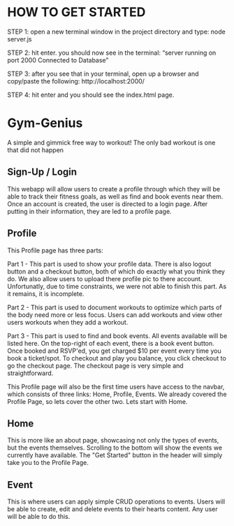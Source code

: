 
# HOW TO GET STARTED

STEP 1: open a new terminal window in the project directory and type: 
node server.js

STEP 2: hit enter. you should now see in the terminal:
“server running on port 2000
Connected to Database”


STEP 3: after you see that in your terminal, open up a browser and copy/paste the following: http://localhost:2000/

STEP 4: hit enter and you should see the index.html page. 



# Gym-Genius
A simple and gimmick free way to workout!
The only bad workout is one that did not happen


## Sign-Up / Login
This webapp will allow users to create a profile through which they will be able to track their fitness goals, as well as find and book events near them. Once an account is created, the user is directed to a login page. After putting in their information, they are led to a profile page.

## Profile
This Profile page has three parts:

Part 1 - This part is used to show your profile data. There is also logout button and a checkout button, both of which do exactly what you think they do. We also allow users to upload there profile pic to there account. Unfortunatly, due to time constraints, we were not able to finish this part. As it remains, it is incomplete.

Part 2 - This part is used to document workouts to optimize which parts of the body need more or less focus. Users can add workouts and view other users workouts when they add a workout. 

Part 3 - This part is used to find and book events. All events available will be listed here. On the top-right of each event, there is a book event button. Once booked and RSVP'ed, you get charged $10 per event every time you book a ticket/spot. To checkout and play you balance, you click checkout to go the checkout page. The checkout page is very simple and straightforward.

This Profile page will also be the first time users have access to the navbar, which consists of three links: Home, Profile, Events. We already covered the Profile Page, so lets cover the other two. Lets start with Home.

## Home
This is more like an about page, showcasing not only the types of events, but the events themselves. Scrolling to the bottom will show the events we currently have available. The "Get Started" button in the header will simply take you to the Profile Page.

## Event
This is where users can apply simple CRUD operations to events. Users will be able to create, edit and delete events to their hearts content. Any user will be able to do this.







